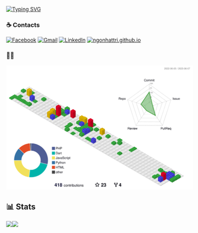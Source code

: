 [![Typing SVG](https://readme-typing-svg.herokuapp.com?size=26&center=true&vCenter=true&lines=%E3%81%93%E3%82%93%E3%81%AB%E3%81%A1%E3%81%AF%EF%BC%81;%E3%83%81%E3%83%BC%E3%81%A7%E3%81%99%E3%80%82)](https://git.io/typing-svg)

### ☕ Contacts
[![Facebook](https://img.shields.io/badge/-Facebook-2CA5E0?style=for-the-badge&logo=facebook&logoColor=white)](https://www.facebook.com/ngo.nhattri)
[![Gmail](https://img.shields.io/badge/-GMAIL-D14836?style=for-the-badge&logo=gmail&logoColor=white)](mailto:nhattri1503@gmail.com)
[![LinkedIn](https://img.shields.io/badge/-LINKEDIN-0077B5?style=for-the-badge&logo=linkedin&logoColor=white)](https://www.linkedin.com/in/ngonhattri/)
[![ngonhattri.github.io](https://img.shields.io/badge/-NGONHATTRI.GITHUB.IO-000000?style=for-the-badge&logo=react&logoColor=white)](https://ngonhattri.github.io/#/)

### 👨‍💻 
![](./profile-3d-contrib/profile-gitblock.svg)

## 📊 Stats
<div align="center" >
<img align="left" src="https://github-readme-stats.vercel.app/api?username=ngonhattri&count_private=true&show_icons=true&theme=dark" />
<img align="left" src="https://github-readme-stats.vercel.app/api/top-langs/?username=ngonhattri&theme=dark" />
</div>
